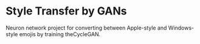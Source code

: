 # Style Transfer by GANs
Neuron network project for converting between Apple-style and Windows-style emojis by training theCycleGAN.
